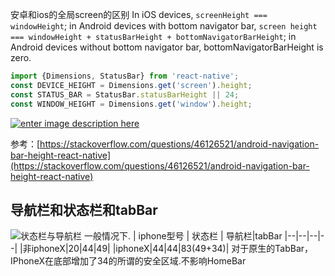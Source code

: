 安卓和ios的全局screen的区别
In iOS devices,  `screenHeight === windowHeight`; in Android devices with bottom navigator bar,  `screen height === windowHeight + statusBarHeight + bottomNavigatorBarHeight`; in Android devices without bottom navigator bar, bottomNavigatorBarHeight is zero.
```js
import {Dimensions, StatusBar} from 'react-native'; 
const DEVICE_HEIGHT = Dimensions.get('screen').height;
const STATUS_BAR = StatusBar.statusBarHeight || 24; 
const WINDOW_HEIGHT = Dimensions.get('window').height;
```
[![enter image description here](https://i.stack.imgur.com/LSyW5.png)](https://i.stack.imgur.com/LSyW5.png)

参考：[https://stackoverflow.com/questions/46126521/android-navigation-bar-height-react-native](https://stackoverflow.com/questions/46126521/android-navigation-bar-height-react-native)

导航栏和状态栏和tabBar
----------

![状态栏与导航栏](https://user-gold-cdn.xitu.io/2019/4/4/169e65bb7831f958?imageView2/0/w/1280/h/960/format/webp/ignore-error/1) 
一般情况下.
| iphone型号 | 状态栏 | 导航栏|tabBar
|--|--|--|--|
|非iphoneX|20|44|49|
|iphoneX|44|44|83(49+34)|
对于原生的TabBar，IPhoneX在底部增加了34的所谓的安全区域.不影响HomeBar


<!--stackedit_data:
eyJoaXN0b3J5IjpbMTgzMDY4OTg0NiwxNzA4MTY3MjU4LC0xMD
IxNTMyNDE4XX0=
-->